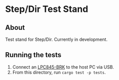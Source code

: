 # Step/Dir Test Stand

## About

Test stand for Step/Dir. Currently in development.

## Running the tests

1. Connect an [LPC845-BRK] to the host PC via USB.
2. From this directory, run `cargo test -p tests`.

[LPC845-BRK]: https://www.nxp.com/products/processors-and-microcontrollers/arm-microcontrollers/general-purpose-mcus/lpc800-cortex-m0-plus-/lpc845-breakout-board-for-lpc84x-family-mcus:LPC845-BRK
